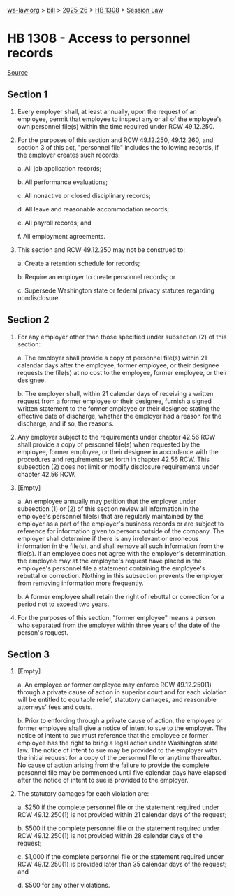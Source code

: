[wa-law.org](/) > [bill](/bill/) > [2025-26](/bill/2025-26/) > [HB 1308](/bill/2025-26/hb/1308/) > [Session Law](/bill/2025-26/hb/1308/S.SL/)

# HB 1308 - Access to personnel records

[Source](http://lawfilesext.leg.wa.gov/biennium/2025-26/Pdf/Bills/Session%20Laws/House/1308-S.SL.pdf)

## Section 1
1. Every employer shall, at least annually, upon the request of an employee, permit that employee to inspect any or all of the employee's own personnel file(s) within the time required under RCW 49.12.250.

2. For the purposes of this section and RCW 49.12.250, 49.12.260, and section 3 of this act, "personnel file" includes the following records, if the employer creates such records:

    a. All job application records;

    b. All performance evaluations;

    c. All nonactive or closed disciplinary records;

    d. All leave and reasonable accommodation records;

    e. All payroll records; and

    f. All employment agreements.

3. This section and RCW 49.12.250 may not be construed to:

    a. Create a retention schedule for records;

    b. Require an employer to create personnel records; or

    c. Supersede Washington state or federal privacy statutes regarding nondisclosure.

## Section 2
1. For any employer other than those specified under subsection (2) of this section:

    a. The employer shall provide a copy of personnel file(s)  within 21 calendar days after the employee, former employee, or their designee requests the file(s) at no cost to the employee, former employee, or their designee.

    b. The employer shall, within 21 calendar days of receiving a written request from a former employee or their designee, furnish a signed written statement to the former employee or their designee stating the effective date of discharge, whether the employer had a reason for the discharge, and if so, the reasons.

2. Any employer subject to the requirements under chapter 42.56 RCW shall provide a copy of personnel file(s) when requested by the employee, former employee, or their designee in accordance with the procedures and requirements set forth in chapter 42.56 RCW. This subsection (2) does not limit or modify disclosure requirements under chapter 42.56 RCW.

3. [Empty]

    a. An employee annually may petition that the employer under subsection (1) or (2) of this section review all information in the employee's personnel file(s) that are regularly maintained by the employer as a part of the employer's business records or are subject to reference for information given to persons outside of the company. The employer shall determine if there is any irrelevant or erroneous information in the file(s), and shall remove all such information from the file(s). If an employee does not agree with the employer's determination, the employee may at the employee's request have placed in the employee's personnel file a statement containing the employee's rebuttal or correction. Nothing in this subsection prevents the employer from removing information more frequently.

    b. A former employee shall retain the right of rebuttal or correction for a period not to exceed two years.

4. For the purposes of this section, "former employee" means a person who separated from the employer within three years of the date of the person's request.

## Section 3
1. [Empty]

    a. An employee or former employee may enforce RCW 49.12.250(1) through a private cause of action in superior court and for each violation will be entitled to equitable relief, statutory damages, and reasonable attorneys' fees and costs.

    b. Prior to enforcing through a private cause of action, the employee or former employee shall give a notice of intent to sue to the employer. The notice of intent to sue must reference that the employee or former employee has the right to bring a legal action under Washington state law. The notice of intent to sue may be provided to the employer with the initial request for a copy of the personnel file or anytime thereafter. No cause of action arising from the failure to provide the complete personnel file may be commenced until five calendar days have elapsed after the notice of intent to sue is provided to the employer.

2. The statutory damages for each violation are:

    a. $250 if the complete personnel file or the statement required under RCW 49.12.250(1) is not provided within 21 calendar days of the request;

    b. $500 if the complete personnel file or the statement required under RCW 49.12.250(1) is not provided within 28 calendar days of the request;

    c. $1,000 if the complete personnel file or the statement required under RCW 49.12.250(1) is provided later than 35 calendar days of the request; and

    d. $500 for any other violations.
